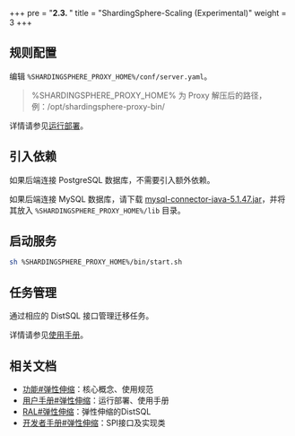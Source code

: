 +++
pre = "<b>2.3. </b>"
title = "ShardingSphere-Scaling (Experimental)"
weight = 3
+++

## 规则配置

编辑 `%SHARDINGSPHERE_PROXY_HOME%/conf/server.yaml`。

> %SHARDINGSPHERE_PROXY_HOME% 为 Proxy 解压后的路径，例：/opt/shardingsphere-proxy-bin/

详情请参见[运行部署](/cn/user-manual/shardingsphere-scaling/build/)。

## 引入依赖

如果后端连接 PostgreSQL 数据库，不需要引入额外依赖。

如果后端连接 MySQL 数据库，请下载 [mysql-connector-java-5.1.47.jar](https://repo1.maven.org/maven2/mysql/mysql-connector-java/5.1.47/mysql-connector-java-5.1.47.jar)，并将其放入 `%SHARDINGSPHERE_PROXY_HOME%/lib` 目录。

## 启动服务

```bash
sh %SHARDINGSPHERE_PROXY_HOME%/bin/start.sh
```

## 任务管理

通过相应的 DistSQL 接口管理迁移任务。

详情请参见[使用手册](/cn/user-manual/shardingsphere-scaling/usage/)。

## 相关文档

- [功能#弹性伸缩](/cn/features/scaling/)：核心概念、使用规范
- [用户手册#弹性伸缩](/cn/user-manual/shardingsphere-scaling/)：运行部署、使用手册
- [RAL#弹性伸缩](/cn/user-manual/shardingsphere-proxy/usage/distsql/syntax/ral/#%E5%BC%B9%E6%80%A7%E4%BC%B8%E7%BC%A9)：弹性伸缩的DistSQL
- [开发者手册#弹性伸缩](/cn/dev-manual/scaling/)：SPI接口及实现类
